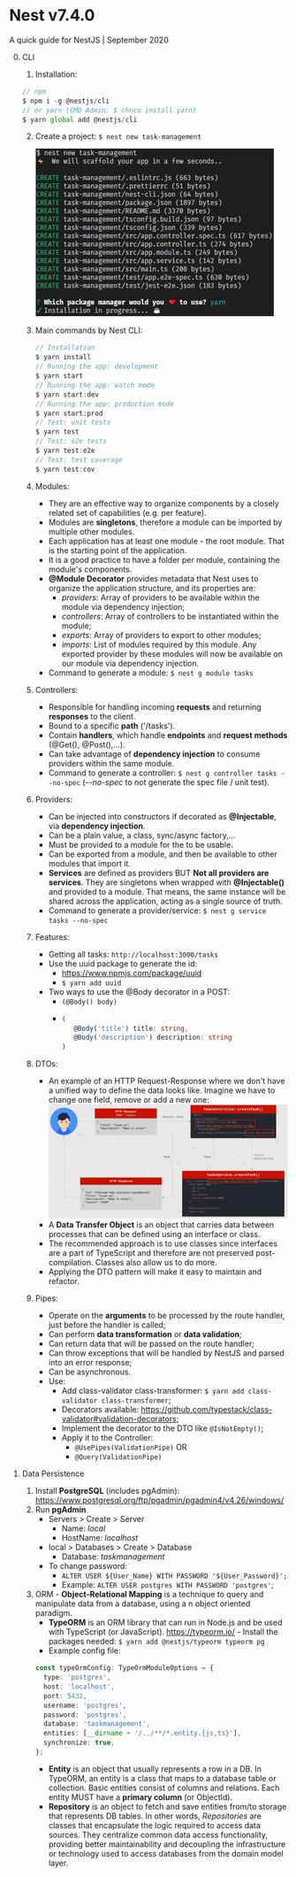 # Nest v7.4.0

A quick guide for NestJS | September 2020

0. CLI

   1. Installation:

   ```typescript
   // npm
   $ npm i -g @nestjs/cli
   // or yarn (CMD Admin: $ choco install yarn)
   $ yarn global add @nestjs/cli
   ```

   2. Create a project: `$ nest new task-management`

      ![coffeeTime](images/yarnTakingCoffee.jpg)

   3. Main commands by Nest CLI:

      ```typescript
      // Installation
      $ yarn install
      // Running the app: development
      $ yarn start
      // Running the app: watch mode
      $ yarn start:dev
      // Running the app: production mode
      $ yarn start:prod
      // Test: unit tests
      $ yarn test
      // Test: e2e tests
      $ yarn test:e2e
      // Test: test coverage
      $ yarn test:cov
      ```

   4. Modules:

      - They are an effective way to organize components by a closely related set of capabilities (e.g. per feature).
      - Modules are **singletons**, therefore a module can be imported by multiple other modules.
      - Each application has at least one module - the root module. That is the starting point of the application.
      - It is a good practice to have a folder per module, containing the module's components.
      - **@Module Decorator** provides metadata that Nest uses to organize the application structure, and its properties are:
        - _providers_: Array of providers to be available within the module via dependency injection;
        - _controllers_: Array of controllers to be instantiated within the module;
        - _exports_: Array of providers to export to other modules;
        - _imports_: List of modules required by this module. Any exported provider by these modules will now be available on our module via dependency injection.
      - Command to generate a module: `$ nest g module tasks`

   5. Controllers:

      - Responsible for handling incoming **requests** and returning **responses** to the client.
      - Bound to a specific **path** ('/tasks').
      - Contain **handlers**, which handle **endpoints** and **request methods** (@Get(), @Post(),...).
      - Can take advantage of **dependency injection** to consume providers within the same module.
      - Command to generate a controller: `$ nest g controller tasks --no-spec` (_--no-spec_ to not generate the spec file / unit test).

   6. Providers:

      - Can be injected into constructors if decorated as **@Injectable**, via **dependency injection**.
      - Can be a plain value, a class, sync/async factory,...
      - Must be provided to a module for the to be usable.
      - Can be exported from a module, and then be available to other modules that import it.
      - **Services** are defined as providers BUT **Not all providers are services**. They are singletons when wrapped with **@Injectable()** and provided to a module. That means, the same instance will be shared across the application, acting as a single source of truth.
      - Command to generate a provider/service: `$ nest g service tasks --no-spec`

   7. Features:

      - Getting all tasks: `http://localhost:3000/tasks`
      - Use the uuid package to generate the id:
        - https://www.npmjs.com/package/uuid
        - `$ yarn add uuid`
      - Two ways to use the @Body decorator in a POST:
        - `(@Body() body)`
        - ```typescript
          (
             @Body('title') title: string,
             @Body('description') description: string
          )
          ```

   8. DTOs:

      - An example of an HTTP Request-Response where we don't have a unified way to define the data looks like. Imagine we have to change one field, remove or add a new one:
        ![exampleHTTPRequestResponse](images/exampleRequestResponse.jpg)
      - A **Data Transfer Object** is an object that carries data between processes that can be defined using an interface or class.
      - The recommended approach is to use classes since interfaces are a part of TypeScript and therefore are not preserved post-compilation. Classes also allow us to do more.
      - Applying the DTO pattern will make it easy to maintain and refactor.

   9. Pipes:
      - Operate on the **arguments** to be processed by the route handler, just before the handler is called;
      - Can perform **data transformation** or **data validation**;
      - Can return data that will be passed on the route handler;
      - Can throw exceptions that will be handled by NestJS and parsed into an error response;
      - Can be asynchronous.
      - Use:
        - Add class-validator class-transformer: `$ yarn add class-validator class-transformer`;
        - Decorators available: https://github.com/typestack/class-validator#validation-decorators;
        - Implement the decorator to the DTO like `@IsNotEmpty()`;
        - Apply it to the Controller:
          - `@UsePipes(ValidationPipe)`
            OR
          - `@Query(ValidationPipe)`

1. Data Persistence
   1. Install **PostgreSQL** (includes pgAdmin): https://www.postgresql.org/ftp/pgadmin/pgadmin4/v4.26/windows/
   2. Run **pgAdmin**
      - Servers > Create > Server
        - Name: _local_
        - HostName: _localhost_
      - local > Databases > Create > Database
        - Database: _taskmanagement_
      - To change password:
        - `ALTER USER ${User_Name} WITH PASSWORD '${User_Password}';`
        - Example: `ALTER USER postgres WITH PASSWORD 'postgres'`;
   3. ORM - **Object-Relational Mapping** is a technique to query and manipulate data from a database, using a n object oriented paradigm.
      - **TypeORM** is an ORM library that can run in Node.js and be used with TypeScript (or JavaScript). https://typeorm.io/ - Install the packages needed: `$ yarn add @nestjs/typeorm typeorm pg`
      - Example config file:
      ```typescript
      const typeOrmConfig: TypeOrmModuleOptions = {
        type: 'postgres',
        host: 'localhost',
        port: 5432,
        username: 'postgres',
        password: 'postgres',
        database: 'taskmanagement',
        entities: [__dirname + '/../**/*.entity.{js,ts}'],
        synchronize: true,
      };
      ```
      - **Entity** is an object that usually represents a row in a DB. In TypeORM, an entity is a class that maps to a database table or collection. Basic entities consist of columns and relations. Each entity MUST have a **primary column** (or ObjectId).
      - **Repository** is an object to fetch and save entities from/to storage that represents DB tables. In other words, _Repositories_ are classes that encapsulate the logic required to access data sources. They centralize common data access functionality, providing better maintainability and decoupling the infrastructure or technology used to access databases from the domain model layer.
